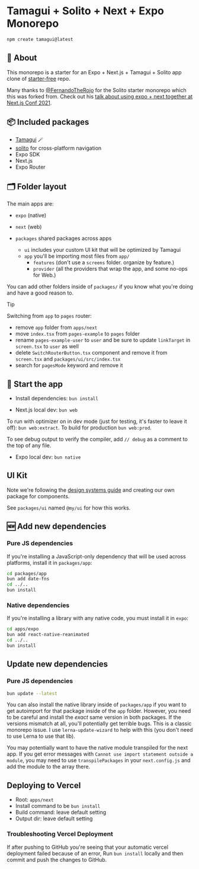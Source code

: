 # Tamagui + Solito + Next + Expo Monorepo

```sh
npm create tamagui@latest
```

## 🔦 About

This monorepo is a starter for an Expo + Next.js + Tamagui + Solito app clone of [starter-free](https://github.com/tamagui/starter-free) repo.

Many thanks to [@FernandoTheRojo](https://twitter.com/fernandotherojo) for the Solito starter monorepo which this was forked from. Check out his [talk about using expo + next together at Next.js Conf 2021](https://www.youtube.com/watch?v=0lnbdRweJtA).

## 📦 Included packages

- [Tamagui](https://tamagui.dev) 🪄
- [solito](https://solito.dev) for cross-platform navigation
- Expo SDK
- Next.js
- Expo Router

## 🗂 Folder layout

The main apps are:

- `expo` (native)
- `next` (web)

- `packages` shared packages across apps
  - `ui` includes your custom UI kit that will be optimized by Tamagui
  - `app` you'll be importing most files from `app/`
    - `features` (don't use a `screens` folder. organize by feature.)
    - `provider` (all the providers that wrap the app, and some no-ops for Web.)

You can add other folders inside of `packages/` if you know what you're doing and have a good reason to.

> [!TIP]
> Switching from `app` to `pages` router:
>
> - remove `app` folder from `apps/next`
> - move `index.tsx` from `pages-example` to `pages` folder
> - rename `pages-example-user` to `user` and be sure to update `linkTarget` in `screen.tsx` to `user` as well
> - delete `SwitchRouterButton.tsx` component and remove it from `screen.tsx` and `packages/ui/src/index.tsx`
> - search for `pagesMode` keyword and remove it

## 🏁 Start the app

- Install dependencies: `bun install`

- Next.js local dev: `bun web`

To run with optimizer on in dev mode (just for testing, it's faster to leave it off): `bun web:extract`. To build for production `bun web:prod`.

To see debug output to verify the compiler, add `// debug` as a comment to the top of any file.

- Expo local dev: `bun native`

## UI Kit

Note we're following the [design systems guide](https://tamagui.dev/docs/guides/design-systems) and creating our own package for components.

See `packages/ui` named `@my/ui` for how this works.

## 🆕 Add new dependencies

### Pure JS dependencies

If you're installing a JavaScript-only dependency that will be used across platforms, install it in `packages/app`:

```sh
cd packages/app
bun add date-fns
cd ../..
bun install
```

### Native dependencies

If you're installing a library with any native code, you must install it in `expo`:

```sh
cd apps/expo
bun add react-native-reanimated
cd ../..
bun install
```

## Update new dependencies

### Pure JS dependencies

```sh
bun update --latest
```

You can also install the native library inside of `packages/app` if you want to get autoimport for that package inside of the `app` folder. However, you need to be careful and install the _exact_ same version in both packages. If the versions mismatch at all, you'll potentially get terrible bugs. This is a classic monorepo issue. I use `lerna-update-wizard` to help with this (you don't need to use Lerna to use that lib).

You may potentially want to have the native module transpiled for the next app. If you get error messages with `Cannot use import statement outside a module`, you may need to use `transpilePackages` in your `next.config.js` and add the module to the array there.

## Deploying to Vercel

- Root: `apps/next`
- Install command to be `bun install`
- Build command: leave default setting
- Output dir: leave default setting

### Troubleshooting Vercel Deployment

If after pushing to GitHub you're seeing that your automatic vercel deployment failed because of an error,
Run `bun install` locally and then commit and push the changes to GitHub.
